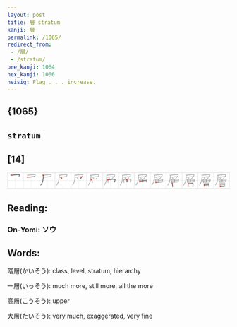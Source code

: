 ```yaml
---
layout: post
title: 層 stratum
kanji: 層
permalink: /1065/
redirect_from:
 - /層/
 - /stratum/
pre_kanji: 1064
nex_kanji: 1066
heisig: Flag . . . increase.
---
```


## {1065}

## `stratum`

## [14]

<div class="stroke"><img src="../images/E5B1A4.png" /></div>

## Reading:

### On-Yomi: ソウ

## Words:

階層(かいそう): class, level, stratum, hierarchy

一層(いっそう): much more, still more, all the more

高層(こうそう): upper

大層(たいそう): very much, exaggerated, very fine
